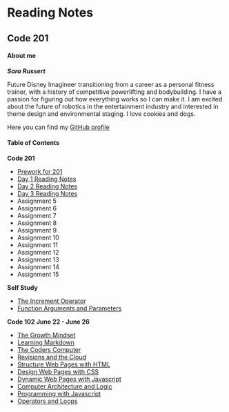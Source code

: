 # Reading Notes
## Code 201
#### About me

***Sara Russert***

Future Disney Imagineer transitioning from a career as a personal fitness trainer, with a history of competitive powerlifting and bodybuilding. I have a passion for figuring out how everything works so I can make it. I am excited about the future of robotics in the entertainment industry and interested in theme design and environmental staging. I love cookies and dogs.

Here you can find my [GitHub profile](https://github.com/sarabeth-russert)

#### Table of Contents
**Code 201**
- [Prework for 201](class-01.md)
- [Day 1 Reading Notes](class-02.md)
- [Day 2 Reading Notes](class-03.md)
- [Day 3 Reading Notes](class-04.md)
- Assignment 5
- Assignment 6
- Assignment 7
- Assignment 8
- Assignment 9
- Assignment 10
- Assignment 11
- Assignment 12
- Assignment 13
- Assignment 14
- Assignment 15

**Self Study**
- [The Increment Operator](https://sarabeth-russert.github.io/self-study-notes/increment_operator)
- [Function Arguments and Parameters](https://sarabeth-russert.github.io/self-study-notes/function_arguments)

**Code 102**
**June 22 - June 26**
- [The Growth Mindset](growth-mindset.md)
- [Learning Markdown](learning_markdown.md)
- [The Coders Computer](coders_computer.md)
- [Revisions and the Cloud](revisions_and_the_cloud.md)
- [Structure Web Pages with HTML](structure_web_pages_html.md)
- [Design Web Pages with CSS](design_web_pages_css.md)
- [Dynamic Web Pages with Javascript](dynamic_web_pages_javascript.md)
- [Computer Architecture and Logic](computer_architecture_logic.md)
- [Programming with Javascript](programming_with_javascript.md)
- [Operators and Loops](operators_and_loops.md)

